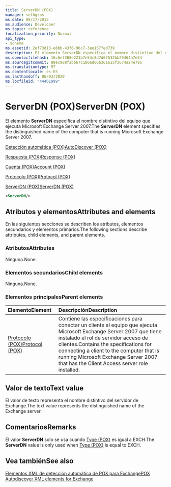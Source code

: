 ```yaml
---
title: ServerDN (POX)
manager: sethgros
ms.date: 09/17/2015
ms.audience: Developer
ms.topic: reference
localization_priority: Normal
api_type:
- schema
ms.assetid: 2ef73d13-e8bb-43f6-96c7-3ee157fed739
description: El elemento ServerDN especifica el nombre distintivo del equipo que ejecuta Microsoft Exchange Server 2007.
ms.openlocfilehash: 16c6e7368e221b7e54c8d7d63532bb29464a7e54
ms.sourcegitcommit: 88ec988f2bb67c1866d06b361615f3674a24e795
ms.translationtype: MT
ms.contentlocale: es-ES
ms.lasthandoff: 06/03/2020
ms.locfileid: "44461999"
---
```

# <a name="serverdn-pox"></a><span data-ttu-id="8d924-103">ServerDN (POX)</span><span class="sxs-lookup"><span data-stu-id="8d924-103">ServerDN (POX)</span></span>

<span data-ttu-id="8d924-104">El elemento **ServerDN** especifica el nombre distintivo del equipo que ejecuta Microsoft Exchange Server 2007.</span><span class="sxs-lookup"><span data-stu-id="8d924-104">The **ServerDN** element specifies the distinguished name of the computer that is running Microsoft Exchange Server 2007.</span></span> 
  
[<span data-ttu-id="8d924-105">Detección automática (POX)</span><span class="sxs-lookup"><span data-stu-id="8d924-105">AutoDiscover (POX)</span></span>](autodiscover-pox.md)
  
[<span data-ttu-id="8d924-106">Respuesta (POX)</span><span class="sxs-lookup"><span data-stu-id="8d924-106">Response (POX)</span></span>](response-pox.md)
  
[<span data-ttu-id="8d924-107">Cuenta (POX)</span><span class="sxs-lookup"><span data-stu-id="8d924-107">Account (POX)</span></span>](account-pox.md)
  
[<span data-ttu-id="8d924-108">Protocolo (POX)</span><span class="sxs-lookup"><span data-stu-id="8d924-108">Protocol (POX)</span></span>](protocol-pox.md)
  
[<span data-ttu-id="8d924-109">ServerDN (POX)</span><span class="sxs-lookup"><span data-stu-id="8d924-109">ServerDN (POX)</span></span>](serverdn-pox.md)
  
```xml
<ServerDN/>
```

## <a name="attributes-and-elements"></a><span data-ttu-id="8d924-110">Atributos y elementos</span><span class="sxs-lookup"><span data-stu-id="8d924-110">Attributes and elements</span></span>

<span data-ttu-id="8d924-111">En las siguientes secciones se describen los atributos, elementos secundarios y elementos primarios.</span><span class="sxs-lookup"><span data-stu-id="8d924-111">The following sections describe attributes, child elements, and parent elements.</span></span>
  
### <a name="attributes"></a><span data-ttu-id="8d924-112">Atributos</span><span class="sxs-lookup"><span data-stu-id="8d924-112">Attributes</span></span>

<span data-ttu-id="8d924-113">Ninguna.</span><span class="sxs-lookup"><span data-stu-id="8d924-113">None.</span></span>
  
### <a name="child-elements"></a><span data-ttu-id="8d924-114">Elementos secundarios</span><span class="sxs-lookup"><span data-stu-id="8d924-114">Child elements</span></span>

<span data-ttu-id="8d924-115">Ninguna.</span><span class="sxs-lookup"><span data-stu-id="8d924-115">None.</span></span>
  
### <a name="parent-elements"></a><span data-ttu-id="8d924-116">Elementos principales</span><span class="sxs-lookup"><span data-stu-id="8d924-116">Parent elements</span></span>

|<span data-ttu-id="8d924-117">**Elemento**</span><span class="sxs-lookup"><span data-stu-id="8d924-117">**Element**</span></span>|<span data-ttu-id="8d924-118">**Descripción**</span><span class="sxs-lookup"><span data-stu-id="8d924-118">**Description**</span></span>|
|:-----|:-----|
|[<span data-ttu-id="8d924-119">Protocolo (POX)</span><span class="sxs-lookup"><span data-stu-id="8d924-119">Protocol (POX)</span></span>](protocol-pox.md) <br/> |<span data-ttu-id="8d924-120">Contiene las especificaciones para conectar un cliente al equipo que ejecuta Microsoft Exchange Server 2007 que tiene instalado el rol de servidor acceso de clientes.</span><span class="sxs-lookup"><span data-stu-id="8d924-120">Contains the specifications for connecting a client to the computer that is running Microsoft Exchange Server 2007 that has the Client Access server role installed.</span></span>  <br/> |
   
## <a name="text-value"></a><span data-ttu-id="8d924-121">Valor de texto</span><span class="sxs-lookup"><span data-stu-id="8d924-121">Text value</span></span>

<span data-ttu-id="8d924-122">El valor de texto representa el nombre distintivo del servidor de Exchange.</span><span class="sxs-lookup"><span data-stu-id="8d924-122">The text value represents the distinguished name of the Exchange server.</span></span>
  
## <a name="remarks"></a><span data-ttu-id="8d924-123">Comentarios</span><span class="sxs-lookup"><span data-stu-id="8d924-123">Remarks</span></span>

<span data-ttu-id="8d924-124">El valor **ServerDN** solo se usa cuando [Type (POX)](type-pox.md) es igual a EXCH.</span><span class="sxs-lookup"><span data-stu-id="8d924-124">The **ServerDN** value is only used when [Type (POX)](type-pox.md) is equal to EXCH.</span></span> 
  
## <a name="see-also"></a><span data-ttu-id="8d924-125">Vea también</span><span class="sxs-lookup"><span data-stu-id="8d924-125">See also</span></span>



[<span data-ttu-id="8d924-126">Elementos XML de detección automática de POX para Exchange</span><span class="sxs-lookup"><span data-stu-id="8d924-126">POX Autodiscover XML elements for Exchange</span></span>](pox-autodiscover-xml-elements-for-exchange.md)

